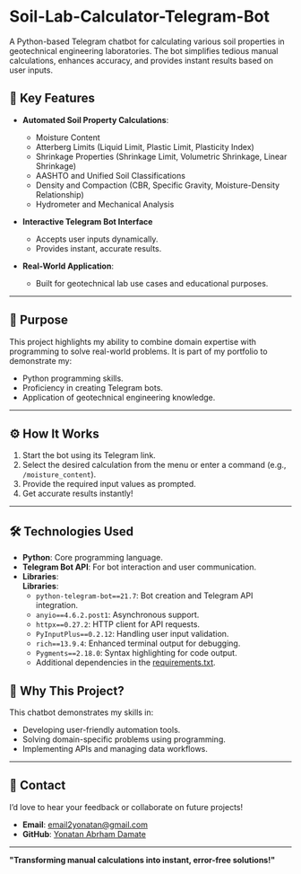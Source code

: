 # Soil-Lab-Calculator-Telegram-Bot
A Python-based Telegram chatbot for calculating various soil properties in geotechnical engineering laboratories. The bot simplifies tedious manual calculations, enhances accuracy, and provides instant results based on user inputs.
## 🚀 Key Features  

- **Automated Soil Property Calculations**:  
  - Moisture Content  
  - Atterberg Limits (Liquid Limit, Plastic Limit, Plasticity Index)  
  - Shrinkage Properties (Shrinkage Limit, Volumetric Shrinkage, Linear Shrinkage)  
  - AASHTO and Unified Soil Classifications  
  - Density and Compaction (CBR, Specific Gravity, Moisture-Density Relationship)  
  - Hydrometer and Mechanical Analysis  

- **Interactive Telegram Bot Interface**  
  - Accepts user inputs dynamically.  
  - Provides instant, accurate results.  

- **Real-World Application**:  
  - Built for geotechnical lab use cases and educational purposes.  

---

## 🎯 Purpose  

This project highlights my ability to combine domain expertise with programming to solve real-world problems. It is part of my portfolio to demonstrate my:  
- Python programming skills.  
- Proficiency in creating Telegram bots.  
- Application of geotechnical engineering knowledge.  

---

## ⚙️ How It Works  

1. Start the bot using its Telegram link.  
2. Select the desired calculation from the menu or enter a command (e.g., `/moisture_content`).  
3. Provide the required input values as prompted.  
4. Get accurate results instantly!  

---

## 🛠️ Technologies Used  

- **Python**: Core programming language.  
- **Telegram Bot API**: For bot interaction and user communication.  
- **Libraries**:  
  **Libraries**:  
  - `python-telegram-bot==21.7`: Bot creation and Telegram API integration.  
  - `anyio==4.6.2.post1`: Asynchronous support.  
  - `httpx==0.27.2`: HTTP client for API requests.  
  - `PyInputPlus==0.2.12`: Handling user input validation.  
  - `rich==13.9.4`: Enhanced terminal output for debugging.  
  - `Pygments==2.18.0`: Syntax highlighting for code output.  
  - Additional dependencies in the [requirements.txt](requirements.txt). 
## 🌟 Why This Project?  

This chatbot demonstrates my skills in:  
- Developing user-friendly automation tools.  
- Solving domain-specific problems using programming.  
- Implementing APIs and managing data workflows.  

---

## 📧 Contact  

I’d love to hear your feedback or collaborate on future projects!  
- **Email**: email2yonatan@gmail.com 
- **GitHub**: [Yonatan Abrham Damate]([https://github.com/yourusername](https://github.com/YonInsights))  

---

**"Transforming manual calculations into instant, error-free solutions!"**
